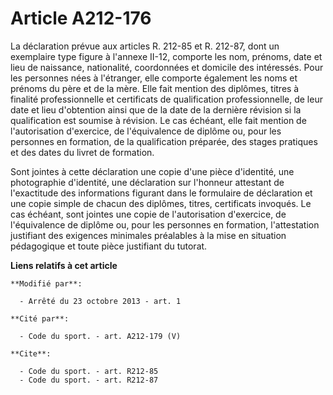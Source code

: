 # Article A212-176

La déclaration prévue aux articles R. 212-85 et R. 212-87, dont un exemplaire type figure à l'annexe II-12, comporte les nom,
prénoms, date et lieu de naissance, nationalité, coordonnées et domicile des intéressés. Pour les personnes nées à
l'étranger, elle comporte également les noms et prénoms du père et de la mère. Elle fait mention des diplômes, titres à
finalité professionnelle et certificats de qualification professionnelle, de leur date et lieu d'obtention ainsi que de la
date de la dernière révision si la qualification est soumise à révision. Le cas échéant, elle fait mention de l'autorisation
d'exercice, de l'équivalence de diplôme ou, pour les personnes en formation, de la qualification préparée, des stages
pratiques et des dates du livret de formation. 

Sont jointes à cette déclaration une copie d'une pièce d'identité, une photographie d'identité, une déclaration sur l'honneur
attestant de l'exactitude des informations figurant dans le formulaire de déclaration et une copie simple de chacun des
diplômes, titres, certificats invoqués. Le cas échéant, sont jointes une copie de l'autorisation d'exercice, de l'équivalence
de diplôme ou, pour les personnes en formation, l'attestation justifiant des exigences minimales préalables à la mise en
situation pédagogique et toute pièce justifiant du tutorat.

**Liens relatifs à cet article**

	**Modifié par**:

	  - Arrêté du 23 octobre 2013 - art. 1

	**Cité par**:

	  - Code du sport. - art. A212-179 (V)

	**Cite**:

	  - Code du sport. - art. R212-85
	  - Code du sport. - art. R212-87
